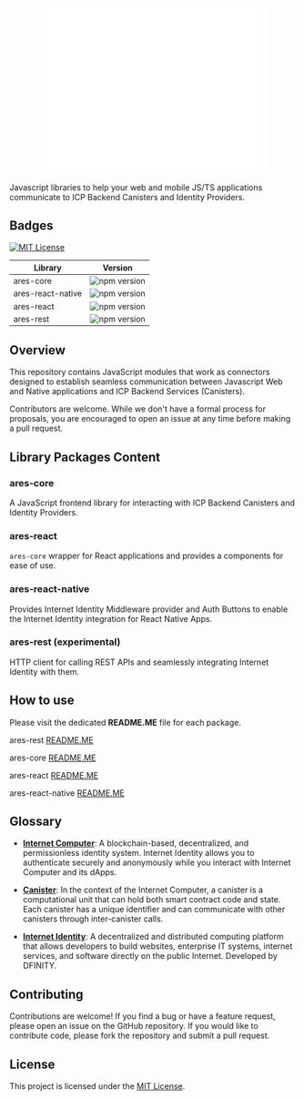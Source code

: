 <p align="center">
  <img src="/public/logo-ares.svg" style="width: 400px; margin: 0 auto;" >
</p>

Javascript libraries to help your web and mobile JS/TS applications communicate to ICP Backend Canisters and Identity Providers.

## Badges

[![MIT License](https://img.shields.io/badge/License-MIT-green.svg)](https://choosealicense.com/licenses/mit/)

| Library           | Version                                                                |
| ----------------- | ---------------------------------------------------------------------- |
| ares-core         | ![npm version](https://img.shields.io/npm/v/@bundly/ares-core)         |
| ares-react-native | ![npm version](https://img.shields.io/npm/v/@bundly/ares-react-native) |
| ares-react        | ![npm version](https://img.shields.io/npm/v/@bundly/ares-react)        |
| ares-rest         | ![npm version](https://img.shields.io/npm/v/@bundly/ares-rest)         |

## Overview

This repository contains JavaScript modules that work as connectors designed to establish seamless communication between Javascript Web and Native applications and ICP Backend Services (Canisters).

Contributors are welcome. While we don't have a formal process for proposals, you are encouraged to open an issue at any time before making a pull request.

## Library Packages Content

### ares-core

A JavaScript frontend library for interacting with ICP Backend Canisters and Identity Providers.

### ares-react

`ares-core` wrapper for React applications and provides a components for ease of use.

### ares-react-native

Provides Internet Identity Middleware provider and Auth Buttons to enable the Internet Identity integration for React Native Apps.

### ares-rest (experimental)

HTTP client for calling REST APIs and seamlessly integrating Internet Identity with them.

## How to use

Please visit the dedicated **README.ME** file for each package.

ares-rest [README.ME](https://github.com/bundlydev/ares/blob/main/packages/ares-rest/README.md)

ares-core [README.ME](https://github.com/bundlydev/ares/blob/main/packages/ares-core/README.md)

ares-react [README.ME](https://github.com/bundlydev/ares/blob/main/packages/ares-react/README.md)

ares-react-native [README.ME](https://github.com/bundlydev/ares/blob/main/packages/ares-react-native/README.md)

## Glossary

- **[Internet Computer](https://internetcomputer.org/docs/current/tutorials/hackathon-prep-course/what-is-icp)**: A blockchain-based, decentralized, and permissionless identity system. Internet Identity allows you to authenticate securely and anonymously while you interact with Internet Computer and its dApps.

- **[Canister](https://internetcomputer.org/docs/current/tutorials/hackathon-prep-course/what-is-icp#canister-smart-contracts)**: In the context of the Internet Computer, a canister is a computational unit that can hold both smart contract code and state. Each canister has a unique identifier and can communicate with other canisters through inter-canister calls.

- **[Internet Identity](https://internetcomputer.org/docs/current/developer-docs/integrations/internet-identity/overview)**: A decentralized and distributed computing platform that allows developers to build websites, enterprise IT systems, internet services, and software directly on the public Internet. Developed by DFINITY.

## Contributing

Contributions are welcome! If you find a bug or have a feature request, please open an issue on the GitHub repository. If you would like to contribute code, please fork the repository and submit a pull request.

## License

This project is licensed under the [MIT License](LICENSE).
